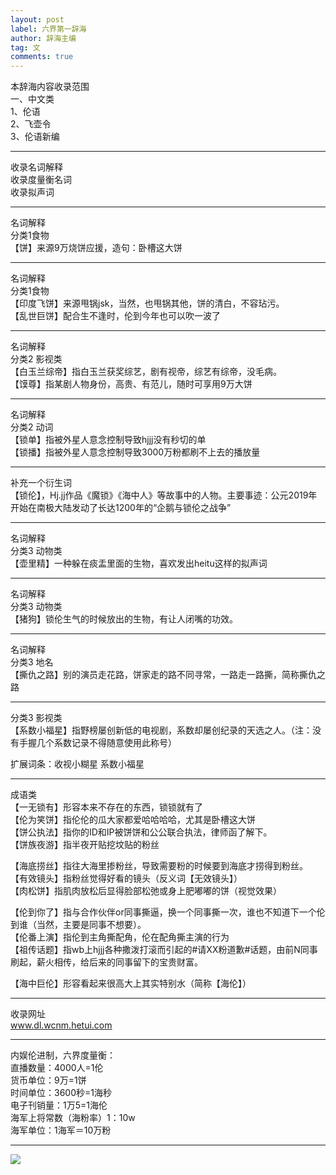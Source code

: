 ```yaml
---
layout: post
label: 六界第一辞海
author: 辞海主编
tag: 文
comments: true
---
```

  
本辞海内容收录范围  
一、中文类  
1、伦语  
2、飞壶令  
3、伦语新编  
  
---
  
收录名词解释  
收录度量衡名词  
收录拟声词  
  
---
  
名词解释  
分类1食物  
【饼】来源9万烧饼应援，造句：卧槽这大饼  
  
---
  
名词解释  
分类1食物  
【印度飞饼】来源甩锅jsk，当然，也甩锅其他，饼的清白，不容玷污。  
【乱世巨饼】配合生不逢时，伦到今年也可以吹一波了  
  
---
  
名词解释  
分类2 影视类  
【白玉兰综帝】指白玉兰获奖综艺，剧有视帝，综艺有综帝，没毛病。  
【馍尊】指某剧人物身份，高贵、有范儿，随时可享用9万大饼  
  
---
  
名词解释  
分类2 动词  
【锁单】指被外星人意念控制导致hjjj没有秒切的单  
【锁播】指被外星人意念控制导致3000万粉都刷不上去的播放量  
  
---
  
补充一个衍生词  
【锁伦】，Hj.jj作品《魔锁》《海中人》等故事中的人物。主要事迹：公元2019年开始在南极大陆发动了长达1200年的“企鹅与锁伦之战争”  
  
---
  
名词解释  
分类3 动物类  
【壶里精】一种躲在痰盂里面的生物，喜欢发出heitu这样的拟声词  
  
---
  
名词解释  
分类3 动物类  
【猪狗】锁伦生气的时候放出的生物，有让人闭嘴的功效。  
  
---
  
名词解释  
分类3 地名  
【撕仇之路】别的演员走花路，饼家走的路不同寻常，一路走一路撕，简称撕仇之路  
  
---
  
分类3 影视类  
【系数小福星】指野榜屡创新低的电视剧，系数却屡创纪录的天选之人。（注：没有手握几个系数记录不得随意使用此称号）  
  
扩展词条：收视小糊星 系数小福星    
  
---
  
成语类  
【一无锁有】形容本来不存在的东西，锁锁就有了  
【伦为笑饼】指伦伦的瓜大家都爱哈哈哈哈，尤其是卧槽这大饼  
【饼公执法】指你的ID和IP被饼饼和公公联合执法，律师函了解下。  
【饼族夜游】指半夜开贴挖坟贴的粉丝  
  
【海底捞丝】指往大海里掺粉丝，导致需要粉的时候要到海底才捞得到粉丝。  
【有效镜头】指粉丝觉得好看的镜头（反义词【无效镜头】）  
【肉松饼】指肌肉放松后显得脸部松弛或身上肥嘟嘟的饼（视觉效果）  
  
【伦到你了】指与合作伙伴or同事撕逼，换一个同事撕一次，谁也不知道下一个伦到谁（当然，主要是同事不想要）。  
【伦番上演】指伦到主角撕配角，伦在配角撕主演的行为  
【祖传话题】指wb上hjjj各种撒泼打滚而引起的#请XX粉道歉#话题，由前N同事刷起，薪火相传，给后来的同事留下的宝贵财富。  
  
【海中巨伦】形容看起来很高大上其实特别水（简称【海伦】）  
  
  
---
  
  
收录网址  
www.dl.wcnm.hetui.com  
  
  
---
  
  
内娱伦进制，六界度量衡：  
直播数量：4000人=1伦  
货币单位：9万=1饼  
时间单位：3600秒=1海秒  
电子刊销量：1万5=1海伦  
海军上将常数（海粉率）1：10w  
海军单位：1海军＝10万粉  
  
  
---
  
  
<img src="{{ site.baseurl }}/images/b9d64066e9ccd212.jpg">